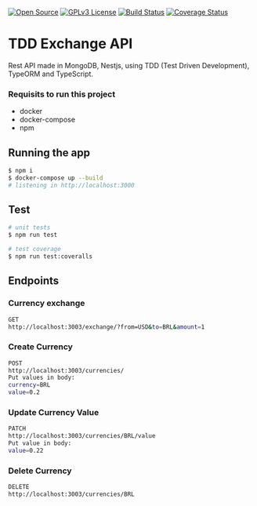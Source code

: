 [![Open Source](https://badges.frapsoft.com/os/v1/open-source.svg?v=103)](https://opensource.org/)
[![GPLv3 License](https://img.shields.io/badge/License-GPL%20v3-yellow.svg)](https://opensource.org/licenses/)
[![Build Status](https://travis-ci.com/williamkoller/tdd-exchange-api.svg?branch=main)](https://travis-ci.com/williamkoller/tdd-exchange-api)
[![Coverage Status](https://coveralls.io/repos/github/williamkoller/tdd-exchange-api/badge.svg?branch=main)](https://coveralls.io/github/williamkoller/tdd-exchange-api?branch=main)

# **TDD Exchange API**

Rest API made in MongoDB, Nestjs, using TDD (Test Driven Development), TypeORM and TypeScript.

### Requisits to run this project

- docker
- docker-compose
- npm

## Running the app

```bash
$ npm i
$ docker-compose up --build
# listening in http://localhost:3000
```

## Test

```bash
# unit tests
$ npm run test

# test coverage
$ npm run test:coveralls
```

## Endpoints

### Currency exchange

```bash
GET
http://localhost:3003/exchange/?from=USD&to=BRL&amount=1
```

### Create Currency

```bash
POST
http://localhost:3003/currencies/
Put values in body:
currency=BRL
value=0.2
```

### Update Currency Value

```bash
PATCH
http://localhost:3003/currencies/BRL/value
Put value in body:
value=0.22
```

### Delete Currency

```bash
DELETE
http://localhost:3003/currencies/BRL
```
